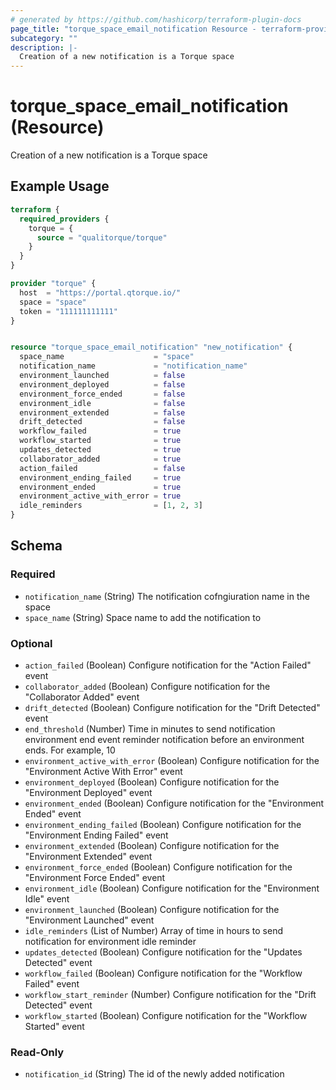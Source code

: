 ```yaml
---
# generated by https://github.com/hashicorp/terraform-plugin-docs
page_title: "torque_space_email_notification Resource - terraform-provider-torque"
subcategory: ""
description: |-
  Creation of a new notification is a Torque space
---
```


# torque_space_email_notification (Resource)

Creation of a new notification is a Torque space

## Example Usage

```terraform
terraform {
  required_providers {
    torque = {
      source = "qualitorque/torque"
    }
  }
}

provider "torque" {
  host  = "https://portal.qtorque.io/"
  space = "space"
  token = "111111111111"
}


resource "torque_space_email_notification" "new_notification" {
  space_name                    = "space"
  notification_name             = "notification_name"
  environment_launched          = false
  environment_deployed          = false
  environment_force_ended       = false
  environment_idle              = false
  environment_extended          = false
  drift_detected                = false
  workflow_failed               = true
  workflow_started              = true
  updates_detected              = true
  collaborator_added            = true
  action_failed                 = false
  environment_ending_failed     = true
  environment_ended             = true
  environment_active_with_error = true
  idle_reminders                = [1, 2, 3]
}
```

<!-- schema generated by tfplugindocs -->
## Schema

### Required

- `notification_name` (String) The notification cofngiuration name in the space
- `space_name` (String) Space name to add the notification to

### Optional

- `action_failed` (Boolean) Configure notification for the "Action Failed" event
- `collaborator_added` (Boolean) Configure notification for the "Collaborator Added" event
- `drift_detected` (Boolean) Configure notification for the "Drift Detected" event
- `end_threshold` (Number) Time in minutes to send notification environment end event reminder notification before an environment ends. For example, 10
- `environment_active_with_error` (Boolean) Configure notification for the "Environment Active With Error" event
- `environment_deployed` (Boolean) Configure notification for the "Environment Deployed" event
- `environment_ended` (Boolean) Configure notification for the "Environment Ended" event
- `environment_ending_failed` (Boolean) Configure notification for the "Environment Ending Failed" event
- `environment_extended` (Boolean) Configure notification for the "Environment Extended" event
- `environment_force_ended` (Boolean) Configure notification for the "Environment Force Ended" event
- `environment_idle` (Boolean) Configure notification for the "Environment Idle" event
- `environment_launched` (Boolean) Configure notification for the "Environment Launched" event
- `idle_reminders` (List of Number) Array of time in hours to send notification for environment idle reminder
- `updates_detected` (Boolean) Configure notification for the "Updates Detected" event
- `workflow_failed` (Boolean) Configure notification for the "Workflow Failed" event
- `workflow_start_reminder` (Number) Configure notification for the "Drift Detected" event
- `workflow_started` (Boolean) Configure notification for the "Workflow Started" event

### Read-Only

- `notification_id` (String) The id of the newly added notification
